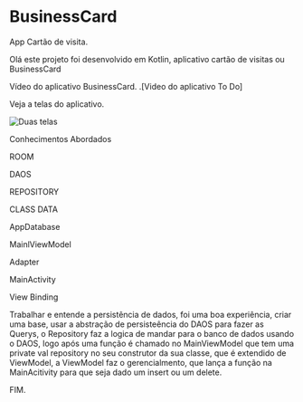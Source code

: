 # BusinessCard
 App Cartão de visita.
 
 Olá este projeto foi desenvolvido em Kotlin, aplicativo cartão de visitas ou BusinessCard

Vídeo do aplicativo BusinessCard. .[Video do aplicativo To Do]

Veja a telas do aplicativo.

![Duas telas](https://user-images.githubusercontent.com/79156176/156071451-93433aaf-2f36-422b-a174-cdbe452742f5.jpg)



Conhecimentos Abordados

ROOM 

DAOS 

REPOSITORY 

CLASS DATA 

AppDatabase 

MainlViewModel

Adapter

MainActivity

View Binding



Trabalhar e entende a persistência de dados, foi uma boa experiência, criar uma base, usar a abstração de persisteência do DAOS para fazer as Querys, o Repository faz a logica de mandar para o banco de dados usando o DAOS, logo após uma função é chamado no MainViewModel que tem uma private val repository no seu construtor da sua classe, que é extendido de ViewModel, a ViewModel faz o gerencialmento, que lança a função na MainAcitivity para que seja dado um insert ou um delete.


FIM.


